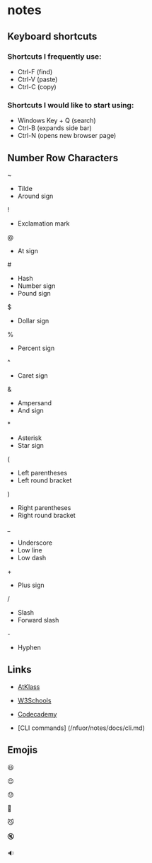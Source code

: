 # notes

## Keyboard shortcuts
### Shortcuts I frequently use: 
- Ctrl-F (find)
- Ctrl-V (paste)
- Ctrl-C (copy)

### Shortcuts I would like to start using: 
- Windows Key + Q (search)
- Ctrl-B (expands side bar)
- Ctrl-N (opens new browser page)

## Number Row Characters
~
* Tilde
* Around sign

!
* Exclamation mark

@
* At sign

\#
* Hash
* Number sign
* Pound sign

$
* Dollar sign

%
* Percent sign

^
* Caret sign

\&
* Ampersand
* And sign

\*
* Asterisk
* Star sign

(
* Left parentheses
* Left round bracket

)
* Right parentheses
* Right round bracket

_
* Underscore
* Low line
* Low dash 

\+
* Plus sign

/ 
* Slash
* Forward slash

\-
* Hyphen

## Links

* [AtKlass](https://app.atklass.com/)

* [W3Schools](https://www.w3schools.com/)

* [Codecademy](https://www.codecademy.com/)

* [CLI commands] (/nfuor/notes/docs/cli.md)


## Emojis 

:smiley:

:relieved:

:sweat:

:couple_with_heart:

:smirk_cat:

:mute:

:sound:
